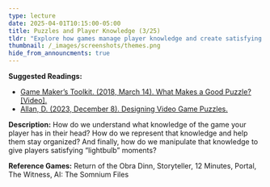 ```yaml
---
type: lecture
date: 2025-04-01T10:15:00-05:00
title: Puzzles and Player Knowledge (3/25)
tldr: "Explore how games manage player knowledge and create satisfying 'lightbulb' moments."
thumbnail: /_images/screenshots/themes.png
hide_from_announcments: true
---
```

**Suggested Readings:**
- [Game Maker’s Toolkit. (2018, March 14). What Makes a Good Puzzle? [Video].](https://www.youtube.com/watch?v=zsjC6fa_YBg)
- [Allan, D. (2023, December 8). Designing Video Game Puzzles.](https://www.gamedeveloper.com/design/designing-video-game-puzzles)

**Description:**
How do we understand what knowledge of the game your player has in their head? How do we represent that knowledge and help them stay organized? And finally, how do we manipulate that knowledge to give players satisfying “lightbulb” moments?

**Reference Games:**
Return of the Obra Dinn, Storyteller, 12 Minutes, Portal, The Witness, AI: The Somnium Files
